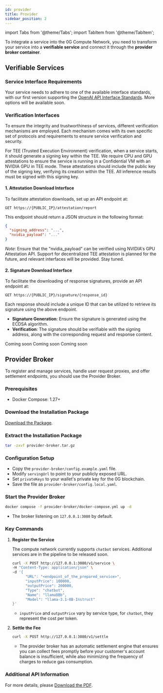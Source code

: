 ```yaml
---
id: provider
title: Provider
sidebar_position: 2
---
```


import Tabs from '@theme/Tabs';
import TabItem from '@theme/TabItem';

To integrate a service into the 0G Compute Network, you need to transform your service into a **verifiable service** and connect it through the **provider broker container**.

## Verifiable Services

### Service Interface Requirements

Your service needs to adhere to one of the available interface standards, with our first version supporting the [OpenAI API Interface Standards](https://platform.openai.com/docs/api-reference/chat). More options will be available soon.

### Verification Interfaces

To ensure the integrity and trustworthiness of services, different verification mechanisms are employed. Each mechanism comes with its own specific set of protocols and requirements to ensure service verification and security.

<Tabs>
<TabItem value="TEEML" label="TEEML" default>

For TEE (Trusted Execution Environment) verification, when a service starts, it should generate a signing key within the TEE. We require CPU and GPU attestations to ensure the service is running in a Confidential VM with an NVIDIA GPU in TEE mode. These attestations should include the public key of the signing key, verifying its creation within the TEE. All inference results must be signed with this signing key.

#### 1. Attestation Download Interface

To facilitate attestation downloads, set up an API endpoint at:

```
GET https://{PUBLIC_IP}/attestation/report
```

This endpoint should return a JSON structure in the following format:

```json
{
  "signing_address": "...",
  "nvidia_payload": "..."
}
```

_Note_: Ensure that the "nvidia_payload" can be verified using NVIDIA's GPU Attestation API. Support for decentralized TEE attestation is planned for the future, and relevant interfaces will be provided. Stay tuned.

#### 2. Signature Download Interface

To facilitate the downloading of response signatures, provide an API endpoint at:

```
GET https://{PUBLIC_IP}/signature/{response_id}
```

Each response should include a unique ID that can be utilized to retrieve its signature using the above endpoint.

- **Signature Generation**: Ensure the signature is generated using the ECDSA algorithm.
- **Verification**: The signature should be verifiable with the signing address, along with the corresponding request and response content.

</TabItem>

<TabItem value="OpML" label="OPML">
Coming soon
</TabItem>

<TabItem value="ZKML" label="ZKML">
Coming soon
</TabItem>

<TabItem value="SPML" label="SPML">
Coming soon
</TabItem>
</Tabs>

## Provider Broker

To register and manage services, handle user request proxies, and offer settlement endpoints, you should use the Provider Broker.

### Prerequisites

- Docker Compose: 1.27+

### Download the Installation Package

[Download the Package](./data/provider-broker.tar.gz).

### Extract the Installation Package

```bash
tar -zxvf provider-broker.tar.gz
```

### Configuration Setup

- Copy the `provider-broker/config.example.yaml` file.
- Modify `servingUrl` to point to your publicly exposed URL.
- Set `privateKeys` to your wallet's private key for the 0G blockchain.
- Save the file as `provider-broker/config.local.yaml`.

### Start the Provider Broker

```bash
docker compose -f provider-broker/docker-compose.yml up -d
```

- The broker listening on `127.0.0.1:3080` by default.

### Key Commands

1. **Register the Service**

   The compute network currently supports `chatbot` services. Additional services are in the pipeline to be released soon.

   ```bash
   curl -X POST http://127.0.0.1:3080/v1/service \
   -H "Content-Type: application/json" \
   -d '{
         "URL": "<endpoint_of_the_prepared_service>",
         "inputPrice": 100000,
         "outputPrice": 200000,
         "Type": "chatbot",
         "Name": "llama8Bb",
         "Model": "llama-3.1-8B-Instruct"
   }'
   ```

   - `inputPrice` and `outputPrice` vary by service type, for `chatbot`, they represent the cost per token.

2. **Settle the Fee**

   ```bash
   curl -X POST http://127.0.0.1:3080/v1/settle
   ```

   - The provider broker has an automatic settlement engine that ensures you can collect fees promptly before your customer's account balance is insufficient, while also minimizing the frequency of charges to reduce gas consumption.

### Additional API Information

For more details, please [Download the PDF](./data/0G-Serving-Broker-API.pdf).
